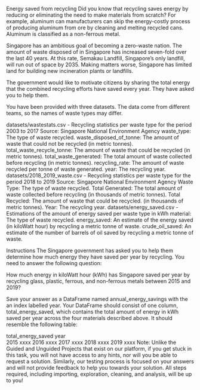 Energy saved from recycling
Did you know that recycling saves energy by reducing or eliminating the need to make materials from scratch? For example, aluminum can manufacturers can skip the energy-costly process of producing aluminum from ore by cleaning and melting recycled cans. Aluminum is classified as a non-ferrous metal.

Singapore has an ambitious goal of becoming a zero-waste nation. The amount of waste disposed of in Singapore has increased seven-fold over the last 40 years. At this rate, Semakau Landfill, Singapore’s only landfill, will run out of space by 2035. Making matters worse, Singapore has limited land for building new incineration plants or landfills.

The government would like to motivate citizens by sharing the total energy that the combined recycling efforts have saved every year. They have asked you to help them.

You have been provided with three datasets. The data come from different teams, so the names of waste types may differ.


datasets/wastestats.csv - Recycling statistics per waste type for the period 2003 to 2017
Source: Singapore National Environment Agency
waste_type: The type of waste recycled.
waste_disposed_of_tonne: The amount of waste that could not be recycled (in metric tonnes).
total_waste_recycle_tonne: The amount of waste that could be recycled (in metric tonnes).
total_waste_generated: The total amount of waste collected before recycling (in metric tonnes).
recycling_rate: The amount of waste recycled per tonne of waste generated.
year: The recycling year.
datasets/2018_2019_waste.csv - Recycling statistics per waste type for the period 2018 to 2019
Source: Singapore National Environment Agency
Waste Type: The type of waste recycled.
Total Generated: The total amount of waste collected before recycling (in thousands of metric tonnes).
Total Recycled: The amount of waste that could be recycled. (in thousands of metric tonnes).
Year: The recycling year.
datasets/energy_saved.csv - Estimations of the amount of energy saved per waste type in kWh
material: The type of waste recycled.
energy_saved: An estimate of the energy saved (in kiloWatt hour) by recycling a metric tonne of waste.
crude_oil_saved: An estimate of the number of barrels of oil saved by recycling a metric tonne of waste.




Instructions
The Singapore government has asked you to help them determine how much energy they have saved per year by recycling. You need to answer the following question:

How much energy in kiloWatt hour (kWh) has Singapore saved per year by recycling glass, plastic, ferrous, and non-ferrous metals between 2015 and 2019?

Save your answer as a DataFrame named annual_energy_savings with the an index labelled year. Your DataFrame should consist of one column, total_energy_saved, which contains the total amount of energy in kWh saved per year across the four materials described above. It should resemble the following table:

total_energy_saved
year	
2015	xxxx
2016	xxxx
2017	xxxx
2018	xxxx
2019	xxxx
Note: Unlike the Guided and Unguided Projects that exist on our platform, if you get stuck in this task, you will not have access to any hints, nor will you be able to request a solution. Similarly, our testing process is focused on your answers and will not provide feedback to help you towards your solution. All steps required, including importing, exploration, cleaning, and analysis, will be up to you!
